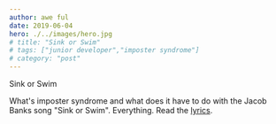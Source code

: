 ```yaml
---
author: awe ful
date: 2019-06-04
hero: ./../images/hero.jpg
# title: "Sink or Swim"
# tags: ["junior developer","imposter syndrome"]
# category: "post"
---
```


Sink or Swim

What's imposter syndrome and what does it have to do with the Jacob Banks song "Sink or Swim". Everything. Read the [lyrics](https://genius.com/Jacob-banks-sink-or-swim-lyrics).

<!-- https://twitter.com/techmariah/status/1134131547534168065 -->
